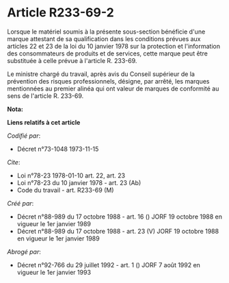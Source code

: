 # Article R233-69-2

Lorsque le matériel soumis à la présente sous-section bénéficie d'une marque attestant de sa qualification dans les
conditions prévues aux articles 22 et 23 de la loi du 10 janvier 1978 sur la protection et l'information des consommateurs de
produits et de services, cette marque peut être substituée à celle prévue à l'article R. 233-69.

Le ministre chargé du travail, après avis du Conseil supérieur de la prévention des risques professionnels, désigne, par
arrêté, les marques mentionnées au premier alinéa qui ont valeur de marques de conformité au sens de l'article R. 233-69.

**Nota:**



**Liens relatifs à cet article**

_Codifié par_:

  - Décret n°73-1048 1973-11-15

_Cite_:

  - Loi n°78-23 1978-01-10 art. 22, art. 23
  - Loi n°78-23 du 10 janvier 1978 - art. 23 (Ab)
  - Code du travail - art. R233-69 (M)

_Créé par_:

  - Décret n°88-989 du 17 octobre 1988 - art. 16 () JORF 19 octobre 1988 en vigueur le 1er janvier 1989
  - Décret n°88-989 du 17 octobre 1988 - art. 23 (V) JORF 19 octobre 1988 en vigueur le 1er janvier 1989

_Abrogé par_:

  - Décret n°92-766 du 29 juillet 1992 - art. 1 () JORF 7 août 1992 en vigueur le 1er janvier 1993
